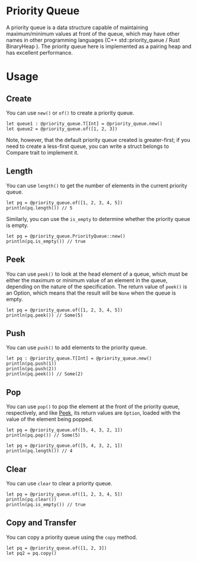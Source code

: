 # Priority Queue

A priority queue is a data structure capable of maintaining maximum/minimum values at front of the queue, which may have other names in other programming languages (C++ std::priority_queue / Rust BinaryHeap ). The priority queue here is implemented as a pairing heap and has excellent performance.

# Usage

## Create

You can use `new()` or `of()` to create a priority queue.

```moonbit
let queue1 : @priority_queue.T[Int] = @priority_queue.new()
let queue2 = @priority_queue.of([1, 2, 3])
```

Note, however, that the default priority queue created is greater-first; if you need to create a less-first queue, you can write a struct belongs to Compare trait to implement it.

## Length

You can use `length()` to get the number of elements in the current priority queue.

```moonbit
let pq = @priority_queue.of([1, 2, 3, 4, 5])
println(pq.length()) // 5
```

Similarly, you can use the `is_empty` to determine whether the priority queue is empty.

```moonbit
let pq = @priority_queue.PriorityQueue::new()
println(pq.is_empty()) // true
```

## Peek

You can use `peek()` to look at the head element of a queue, which must be either the maximum or minimum value of an element in the queue, depending on the nature of the specification. The return value of `peek()` is an Option, which means that the result will be `None` when the queue is empty.

```moonbit
let pq = @priority_queue.of([1, 2, 3, 4, 5])
println(pq.peek()) // Some(5)
```

## Push

You can use `push()` to add elements to the priority queue.

```moonbit
let pq : @priority_queue.T[Int] = @priority_queue.new()
println(pq.push(1))
println(pq.push(2))
println(pq.peek()) // Some(2)
```

## Pop

You can use `pop()` to pop the element at the front of the priority queue, respectively, and like [Peek](#Peek), its return values are `Option`, loaded with the value of the element being popped.

```moonbit
let pq = @priority_queue.of([5, 4, 3, 2, 1])
println(pq.pop()) // Some(5)
```

```moonbit
let pq = @priority_queue.of([5, 4, 3, 2, 1])
println(pq.length()) // 4
```

## Clear

You can use `clear` to clear a priority queue.

```moonbit
let pq = @priority_queue.of([1, 2, 3, 4, 5])
println(pq.clear())
println(pq.is_empty()) // true
```

## Copy and Transfer

You can copy a priority queue using the `copy` method.

```moonbit
let pq = @priority_queue.of([1, 2, 3])
let pq2 = pq.copy()
```